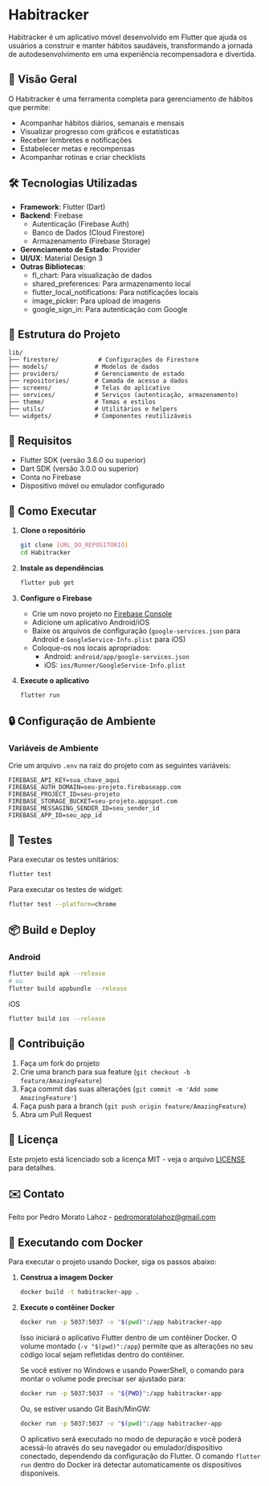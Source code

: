 # Habitracker

Habitracker é um aplicativo móvel desenvolvido em Flutter que ajuda os usuários a construir e manter hábitos saudáveis, transformando a jornada de autodesenvolvimento em uma experiência recompensadora e divertida.

## 📱 Visão Geral

O Habitracker é uma ferramenta completa para gerenciamento de hábitos que permite:
- Acompanhar hábitos diários, semanais e mensais
- Visualizar progresso com gráficos e estatísticas
- Receber lembretes e notificações
- Estabelecer metas e recompensas
- Acompanhar rotinas e criar checklists

## 🛠️ Tecnologias Utilizadas

- **Framework**: Flutter (Dart)
- **Backend**: Firebase
  - Autenticação (Firebase Auth)
  - Banco de Dados (Cloud Firestore)
  - Armazenamento (Firebase Storage)
- **Gerenciamento de Estado**: Provider
- **UI/UX**: Material Design 3
- **Outras Bibliotecas**:
  - fl_chart: Para visualização de dados
  - shared_preferences: Para armazenamento local
  - flutter_local_notifications: Para notificações locais
  - image_picker: Para upload de imagens
  - google_sign_in: Para autenticação com Google

## 📂 Estrutura do Projeto

```
lib/
├── firestore/           # Configurações do Firestore
├── models/             # Modelos de dados
├── providers/          # Gerenciamento de estado
├── repositories/       # Camada de acesso a dados
├── screens/            # Telas do aplicativo
├── services/           # Serviços (autenticação, armazenamento)
├── theme/              # Temas e estilos
├── utils/              # Utilitários e helpers
└── widgets/            # Componentes reutilizáveis
```

## 🔧 Requisitos

- Flutter SDK (versão 3.6.0 ou superior)
- Dart SDK (versão 3.0.0 ou superior)
- Conta no Firebase
- Dispositivo móvel ou emulador configurado

## 🚀 Como Executar

1. **Clone o repositório**
   ```bash
   git clone [URL_DO_REPOSITORIO]
   cd Habitracker
   ```

2. **Instale as dependências**
   ```bash
   flutter pub get
   ```

3. **Configure o Firebase**
   - Crie um novo projeto no [Firebase Console](https://console.firebase.google.com/)
   - Adicione um aplicativo Android/iOS
   - Baixe os arquivos de configuração (`google-services.json` para Android e `GoogleService-Info.plist` para iOS)
   - Coloque-os nos locais apropriados:
     - Android: `android/app/google-services.json`
     - iOS: `ios/Runner/GoogleService-Info.plist`

4. **Execute o aplicativo**
   ```bash
   flutter run
   ```

## 🔒 Configuração de Ambiente

### Variáveis de Ambiente
Crie um arquivo `.env` na raiz do projeto com as seguintes variáveis:

```
FIREBASE_API_KEY=sua_chave_aqui
FIREBASE_AUTH_DOMAIN=seu-projeto.firebaseapp.com
FIREBASE_PROJECT_ID=seu-projeto
FIREBASE_STORAGE_BUCKET=seu-projeto.appspot.com
FIREBASE_MESSAGING_SENDER_ID=seu_sender_id
FIREBASE_APP_ID=seu_app_id
```

## 🧪 Testes

Para executar os testes unitários:
```bash
flutter test
```

Para executar os testes de widget:
```bash
flutter test --platform=chrome
```

## 📦 Build e Deploy

### Android
```bash
flutter build apk --release
# ou
flutter build appbundle --release
```

iOS
```bash
flutter build ios --release
```

## 🤝 Contribuição

1. Faça um fork do projeto
2. Crie uma branch para sua feature (`git checkout -b feature/AmazingFeature`)
3. Faça commit das suas alterações (`git commit -m 'Add some AmazingFeature'`)
4. Faça push para a branch (`git push origin feature/AmazingFeature`)
5. Abra um Pull Request

## 📄 Licença

Este projeto está licenciado sob a licença MIT - veja o arquivo [LICENSE](LICENSE) para detalhes.

## ✉️ Contato

Feito por Pedro Morato Lahoz - pedromoratolahoz@gmail.com

## 🐳 Executando com Docker

Para executar o projeto usando Docker, siga os passos abaixo:

1.  **Construa a imagem Docker**
    ```bash
    docker build -t habitracker-app .
    ```

2.  **Execute o contêiner Docker**
    ```bash
    docker run -p 5037:5037 -v "$(pwd)":/app habitracker-app
    ```

    Isso iniciará o aplicativo Flutter dentro de um contêiner Docker. O volume montado (`-v "$(pwd)":/app`) permite que as alterações no seu código local sejam refletidas dentro do contêiner.

    Se você estiver no Windows e usando PowerShell, o comando para montar o volume pode precisar ser ajustado para:
    ```bash
    docker run -p 5037:5037 -v "${PWD}":/app habitracker-app
    ```

    Ou, se estiver usando Git Bash/MinGW:
    ```bash
    docker run -p 5037:5037 -v "$(pwd)":/app habitracker-app
    ```

    O aplicativo será executado no modo de depuração e você poderá acessá-lo através do seu navegador ou emulador/dispositivo conectado, dependendo da configuração do Flutter. O comando `flutter run` dentro do Docker irá detectar automaticamente os dispositivos disponíveis.